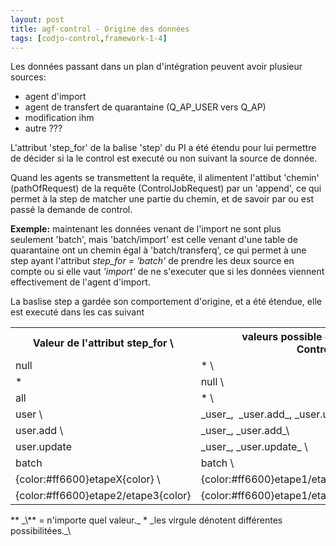 ```yaml
---
layout: post
title: agf-control - Origine des données
tags: [codjo-control,framework-1-4]
---
```

Les données passant dans un plan d'intégration peuvent avoir plusieur sources:
* agent d'import
* agent de transfert de quarantaine (Q_AP_USER vers Q_AP)
* modification ihm
* autre ???

L'attribut 'step_for' de la balise 'step' du PI a été étendu pour lui permettre de décider si la le control est executé ou non suivant la source de donnée.

Quand les agents se transmettent la requête, il alimentent l'attibut 'chemin' (pathOfRequest) de la requête (ControlJobRequest) par un 'append', ce qui permet à la step de matcher une partie du chemin, et de savoir par ou est passé la demande de control.

**Exemple:** maintenant les données venant de l'import ne sont plus seulement 'batch', mais 'batch/import' est celle venant d'une table de quarantaine ont un chemin égal à 'batch/transferq', ce qui permet à une step ayant l'attribut _step_for = 'batch'_ de prendre les deux source en compte ou si elle vaut _'import'_ de ne s'executer que si les données viennent effectivement de l'agent d'import.

La baslise step a gardée son comportement d'origine, et a été étendue, elle est executé dans les cas suivant &nbsp;
<table>
<tr>
<th>Valeur de l'attribut step_for \</th><th>valeurs possible du chemin contenu dans ControlJobRequest</th></tr>
<tr>
<td> null </td>
<td> * \ </td>
</tr>
<tr>
<td> * </td>
<td> null \ </td>
</tr>
<tr>
<td> all </td>
<td> * \ </td>
</tr>
<tr>
<td> user \ </td>
<td> _user_,&nbsp; _user.add_, _user.update_ \ </td>
</tr>
<tr>
<td> user.add \ </td>
<td> _user_, _user.add_\ </td>
</tr>
<tr>
<td> user.update </td>
<td> _user_, _user.update_ \ </td>
</tr>
<tr>
<td> batch </td>
<td> batch \ </td>
</tr>
<tr>
<td> {color:#ff6600}etapeX{color} \ </td>
<td> {color:#ff6600}etape1/etape2/etape3{color} </td>
</tr>
<tr>
<td> {color:#ff6600}etape2/etape3{color} </td>
<td> {color:#ff6600}etape1/etape2/etape3/etape4/etape5{color} </td>
</tr>
</table>
** _\** = n'importe quel valeur._
* _les virgule dénotent différentes possibilitées._\